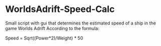 # WorldsAdrift-Speed-Calc
Small script with gui that determines the estimated speed of a ship in the game Worlds Adrift
According to the formula:

Speed = Sqrt((Power*2)/Weight) * 50
